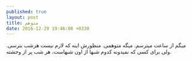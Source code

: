 ```yaml
---
published: true
layout: post
title: متوهم
date: 2016-12-29 19:46:08 +0330
---
```

میگم از ساعت میترسم. میگه متوهمی. منظورش اینه که لازم نیست هرشب بترسی. ولی برای کسی که نمیدونه کدوم شبها اژ اون شبهاست، هر شب پر از وحشته.
